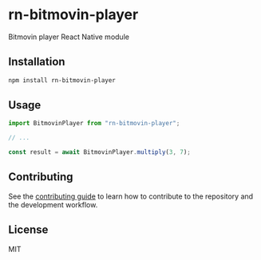 # rn-bitmovin-player

Bitmovin player React Native module

## Installation

```sh
npm install rn-bitmovin-player
```

## Usage

```js
import BitmovinPlayer from "rn-bitmovin-player";

// ...

const result = await BitmovinPlayer.multiply(3, 7);
```

## Contributing

See the [contributing guide](CONTRIBUTING.md) to learn how to contribute to the repository and the development workflow.

## License

MIT
